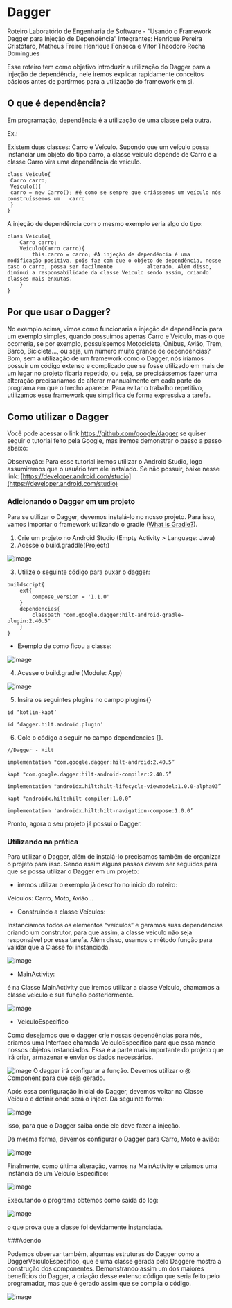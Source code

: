 # Dagger
Roteiro Laboratório de Engenharia de Software - “Usando o Framework Dagger para Injeção de Dependência”
Integrantes: Henrique Pereira Cristófaro, Matheus Freire Henrique Fonseca e Vitor Theodoro Rocha Domingues

Esse roteiro tem como objetivo introduzir a utilização do Dagger para a injeção de dependência, nele iremos explicar rapidamente conceitos básicos antes de partirmos para a utilização do framework em si.

## O que é dependência?

Em programação, dependência é a utilização de uma classe pela outra.

Ex.: 

Existem duas classes: Carro e Veículo. Supondo que um veículo possa instanciar um objeto do tipo carro, a classe veículo depende de Carro e a classe Carro vira uma dependência de veículo.

```
class Veiculo{
 Carro carro;
 Veiculo(){
 carro = new Carro(); #é como se sempre que criássemos um veículo nós construíssemos um   carro
 }
}
```
A injeção de dependência com o mesmo exemplo seria algo do tipo:
```
class Veiculo{
    Carro carro;
    Veiculo(Carro carro){
        this.carro = carro; #A injeção de dependência é uma modificação positiva, pois faz com que o objeto de dependência, nesse caso o carro, possa ser facilmente           alterado. Além disso, diminui a responsabilidade da classe Veiculo sendo assim, criando classes mais enxutas.
    }
}
```
## Por que usar o Dagger?

No exemplo acima, vimos como funcionaria a injeção de dependência para um exemplo simples, quando possuímos apenas Carro e Veículo, mas o que ocorreria, se por exemplo, possuíssemos Motocicleta, Ônibus, Avião, Trem, Barco, Bicicleta…, ou seja, um número muito grande de dependências? Bom, sem a utilização de um framework como o Dagger, nós iríamos possuir um código extenso e complicado que se fosse utilizado em mais de um lugar no projeto ficaria repetido, ou seja, se precisássemos fazer uma alteração precisaríamos de alterar mannualmente em cada parte do programa em que o trecho aparece.  Para evitar o trabalho repetitivo, utilizamos esse framework que simplifica de forma expressiva a tarefa. 

## Como utilizar o Dagger

Você pode acessar o link  https://github.com/google/dagger se quiser seguir o tutorial feito pela Google, mas iremos demonstrar o passo a passo abaixo:

Observação: Para esse tutorial iremos utilizar o Android Studio, logo assumiremos que o usuário tem ele instalado. Se não possuir, baixe nesse link: [https://developer.android.com/studio](https://developer.android.com/studio)

### Adicionando o Dagger em um projeto

Para se utilizar o Dagger, devemos instalá-lo no nosso projeto. Para isso, vamos importar o framework utilizando o gradle ([What is Gradle?](https://docs.gradle.org/current/userguide/what_is_gradle.html)).

1. Crie um projeto no Android Studio (Empty Activity > Language: Java)
2. Acesse o build.graddle(Project:)

![image](https://user-images.githubusercontent.com/91568652/197934643-81652290-3268-4a77-a370-90e1cf6b8052.png)


3. Utilize o seguinte código para puxar o dagger: 
```
buildscript{
    ext{
        compose_version = '1.1.0'
    }
    dependencies{
        classpath "com.google.dagger:hilt-android-gradle-plugin:2.40.5"
    }
}
```
- Exemplo de como ficou a classe:

![image](https://user-images.githubusercontent.com/91568652/197934804-b5a9746e-848e-4d02-a844-8ec13ec55307.png)

4. Acesse o build.gradle (Module: App)
    
![image](https://user-images.githubusercontent.com/91568652/197934831-4dacde9d-65ac-491b-b846-0046444a00a0.png)

    
5. Insira os seguintes plugins no campo plugins{}
```
id ‘kotlin-kapt’

id ‘dagger.hilt.android.plugin’
```
6. Cole o código a seguir no campo dependencies {}.
```
//Dagger - Hilt

implementation "com.google.dagger:hilt-android:2.40.5”

kapt "com.google.dagger:hilt-android-compiler:2.40.5”

implementation "androidx.hilt:hilt-lifecycle-viewmodel:1.0.0-alpha03”

kapt "androidx.hilt:hilt-compiler:1.0.0”

implementation 'androidx.hilt:hilt-navigation-compose:1.0.0’
```
Pronto, agora o seu projeto já possui o Dagger.

### Utilizando na prática

Para utilizar o Dagger, além de instalá-lo precisamos também de organizar o projeto para isso. Sendo assim alguns passos devem ser seguidos para que se possa utilizar o Dagger em um projeto:

- iremos utilizar o exemplo já descrito no inicio do roteiro:

Veículos: Carro, Moto, Avião…

- Construindo a classe Veículos:

Instanciamos todos os elementos “veículos” e geramos suas dependências criando um construtor, para que assim, a classe veículo não seja responsável por essa tarefa. Além disso, usamos o método função para validar que a Classe foi instanciada.

![image](https://user-images.githubusercontent.com/91568652/197943595-eaabbb34-5928-4472-968a-0ff4b36b2984.png)


- MainActivity:

é na Classe MainActivity que iremos utilizar a classe Veiculo, chamamos a classe veiculo e sua função posteriormente.

![image](https://user-images.githubusercontent.com/91568652/197943799-3df74b5e-5c4b-4d09-836b-ba1d0b440167.png)


- VeiculoEspecifico

Como desejamos que o dagger crie nossas dependências para nós, criamos uma Interface chamada VeiculoEspecifico para que essa mande nossos objetos instanciados. Essa é a parte mais importante do projeto que irá criar, armazenar e enviar os dados necessários.

![image](https://user-images.githubusercontent.com/91568652/197943866-18ef4325-4513-4f25-99c9-724f6c2c0d57.png)
O dagger irá configurar a função. Devemos utilizar o @ Component para que seja gerado.

Após essa configuração inicial do Dagger, devemos voltar na Classe Veículo e definir onde será o inject. Da seguinte forma: 

![image](https://user-images.githubusercontent.com/91568652/197943928-538274f0-2d8a-48cf-98dd-a75de2cb9564.png)

isso, para que o Dagger saiba onde ele deve fazer a injeção.

Da mesma forma, devemos configurar o Dagger para Carro, Moto e avião:

![image](https://user-images.githubusercontent.com/91568652/197943990-2f00e2bf-3e0a-48cc-a8f0-eb9458737965.png)

Finalmente, como última alteração, vamos na MainActivity e criamos uma instância de um Veículo Especifico: 

![image](https://user-images.githubusercontent.com/91568652/197944030-2a3a6455-b472-4246-bddc-0cfdfb33ee91.png)


Executando o programa obtemos como saída do log: 

![image](https://user-images.githubusercontent.com/91568652/197944071-06af87a8-7c9f-46df-a943-dd109cfaf9c5.png)

o que prova que a classe foi devidamente instanciada.

###Adendo

Podemos observar também, algumas estruturas do Dagger como a DaggerVeiculoEspecifico, que é uma classe gerada pelo Daggere mostra a construção dos componentes. Demonstrando assim um dos maiores benefícios do Dagger, a criação desse extenso código que seria feito pelo programador, mas que é gerado assim que se compila o código.

![image](https://user-images.githubusercontent.com/91568652/197944146-a28d79ee-15ee-48eb-a69e-524741177ef3.png)

